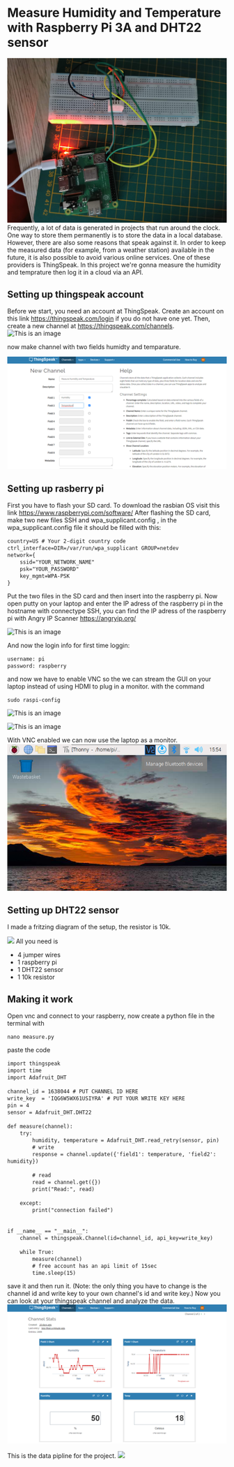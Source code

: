# Measure Humidity and Temperature with Raspberry Pi 3A and DHT22 sensor
![](images/foto.jpg)
Frequently, a lot of data is generated in projects that run around the clock. One way to store them permanently is to store the data in a local database. However, there are also some reasons that speak against it. In order to keep the measured data (for example, from a weather station) available in the future, it is also possible to avoid various online services. One of these providers is ThingSpeak. In this project we're gonna measure the humidity and temprature then log it in a cloud via an API.

## Setting up thingspeak account
Before we start, you need an account at ThingSpeak. Create an account on this link https://thingspeak.com/login if you do not have one yet. Then, create a new channel at https://thingspeak.com/channels.
![This is an image](https://thingspeak.com/assets/Signup_TSP_ML_image-3d581d644f5eb1ff9f4999fc55ad04e2530ee7f54be98323d7bb453032353750.svg)

now make channel with two fields humidty and temparature.

![](images/thingspeak_channel.png)

## Setting up rasberry pi 
First you have to flash your SD card. To download the rasbian OS visit this link https://www.raspberrypi.com/software/ 
After flashing the SD card, make two new files SSH and wpa_supplicant.config , in the wpa_supplicant.config file it should be filled with this:
```
country=US # Your 2-digit country code
ctrl_interface=DIR=/var/run/wpa_supplicant GROUP=netdev
network={
    ssid="YOUR_NETWORK_NAME"
    psk="YOUR_PASSWORD"
    key_mgmt=WPA-PSK
}

```
Put the two files in the SD card and then insert into the raspberry pi.
Now open putty on your laptop and enter the IP adress of the raspberry pi in the hostname with connectype SSH, you can find the IP adress of the raspberry pi with Angry IP Scanner https://angryip.org/

![This is an image](https://www.circuitbasics.com/wp-content/uploads/2015/01/Raspberry-Pi-PuTTY-Warning1.png)

And now the login info for first time loggin:
```
username: pi
password: raspberry
```
and now we have to enable VNC so the we can stream the GUI on your laptop instead of using HDMI to plug in a monitor. with the command 

```
sudo raspi-config
```

![This is an image](http://scruss.com/wordpress/wp-content/uploads/2017/06/2017-06-12-100357_659x422_scrot.png)

![This is an image](http://scruss.com/wordpress/wp-content/uploads/2017/06/2017-06-12-100419_659x422_scrot.png)

With VNC enabled we can now use the laptop as a monitor. 
![](images/vnc.png)

## Setting up DHT22 sensor 

I made a fritzing diagram of the setup, the resistor is 10k. 

![](https://i.stack.imgur.com/RvTGE.png)
All you need is 

- 4 jumper wires
- 1 raspberry pi
- 1 DHT22 sensor
- 1 10k resistor

## Making it work 

Open vnc and connect to your raspberry, now create a python file in the terminal with 
```
nano measure.py 
```
paste the code 

```
import thingspeak
import time
import Adafruit_DHT
 
channel_id = 1638044 # PUT CHANNEL ID HERE
write_key  = 'IQG6W5WX61USIYRA' # PUT YOUR WRITE KEY HERE
pin = 4
sensor = Adafruit_DHT.DHT22
 
def measure(channel):
    try:
        humidity, temperature = Adafruit_DHT.read_retry(sensor, pin)
        # write
        response = channel.update({'field1': temperature, 'field2': humidity})
        
        # read
        read = channel.get({})
        print("Read:", read)
        
    except:
        print("connection failed")
 
 
if __name__ == "__main__":
    channel = thingspeak.Channel(id=channel_id, api_key=write_key)
   
    while True:
        measure(channel)
        # free account has an api limit of 15sec
        time.sleep(15)
 ```
 
save it and then run it. (Note: the only thing you have to change is the channel id and write key to your own channel's id and write key.)
Now you can look at your thingspeak channel and analyze the data.
![](images/thingspeakStats.png)

This is the data pipline for the project. 
![](images/datapipeline.png)
